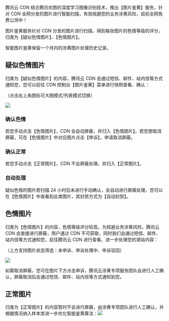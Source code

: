 腾讯云 CDN 结合腾讯优图的深度学习图像识别技术，推出【图片鉴黄】服务，针对 CDN 全网分发的图片进行智能扫描，有效规避您的业务涉黄风险，目前全网免费公测中！

图片鉴黄服务针对 CDN 分发的图片进行扫描，得到每张图片的色情等级的评分，归类为【疑似色情图片】、【色情图片】。

智能图片鉴黄保留一个月内的涉黄图片处理历史记录。

## 疑似色情图片

归类为【疑似色情图片】的内容，腾讯云 CDN 会通过短信、邮件、站内信等方式通知您，您可以前往 CDN 控制台【图片鉴黄】菜单进行快照查看、确认：

（点击右上角图标可大图模式/列表模式切换）

![](https://mc.qcloudimg.com/static/img/5f286c5eb809c71cf5f1797a1cd9426e/yellow-01.png)

### 确认色情

若您手动点击【色情图片】，CDN 会自动屏蔽，并归入【色情图片】。若您想取消屏蔽，可在【色情图片】中对应图片点击【申诉】，申请取消屏蔽。

### 确认正常

若您手动点击【正常图片】，CDN 不会屏蔽处理，并归入【正常图片】。

### 自动处理

疑似色情的图片若扫描 24 小时后未进行手动确认，会自动进行屏蔽处理，您可以在【色情图片】中查看到此类图片，其封禁方式为【自动封禁】。

## 色情图片

归类为【色情图片】的内容，色情等级评分较高，为规避业务涉黄风险，腾讯云 CDN 会直接进行屏蔽，用户通过 CDN 不可获取，同时我们会通过短信、邮件、站内信等方式通知您，前往腾讯云 CDN 进行查看、进一步处理您的源站内容：

（上方支持图片状态筛选：未申诉、申诉处理中、申诉驳回）

![](https://mc.qcloudimg.com/static/img/5c86ae1713b239e8d3c27043f9213ba9/yellow-02.png)

如需取消屏蔽，您可在图片下方点击申诉，腾讯云涉黄专项服务团队会进行人工确认，屏蔽取消后会通过短信、邮件、站内信等方式通知到您。

## 正常图片

归类为【正常图片】的内容暂时不会进行屏蔽，由涉黄专项团队进行人工确认，并根据情况纳入样本库进一步优化智能鉴黄算法：![](https://mc.qcloudimg.com/static/img/30f90e93473edf1e78c0c9dc6828c85f/yellow-03.png)